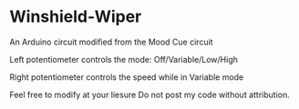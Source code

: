 # Winshield-Wiper

An Arduino circuit modified from the Mood Cue circuit

Left potentiometer controls the mode: Off/Variable/Low/High  

Right potentiometer controls the speed while in Variable mode

Feel free to modify at your liesure
Do not post my code without attribution.
